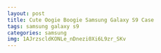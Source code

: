 ```yaml
---
layout: post
title: Cute Oogie Boogie Samsung Galaxy S9 Case
tags: samsung galaxy s9
categories: samsung
img: 1AJrzscldKONLe_nDnezi0Xi6L9zr_SKv
---
```

